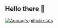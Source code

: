 ## Hello there 👋

[![Anurag's github stats](https://github-readme-stats.vercel.app/api?username=cristianbgp)](https://github.com/anuraghazra/github-readme-stats)

<!--
**cristianbgp/cristianbgp** is a ✨ _special_ ✨ repository because its `README.md` (this file) appears on your GitHub profile.

Here are some ideas to get you started:

- 🔭 I’m currently working on ...
- 🌱 I’m currently learning ...
- 👯 I’m looking to collaborate on ...
- 🤔 I’m looking for help with ...
- 💬 Ask me about ...
- 📫 How to reach me: ...
- 😄 Pronouns: ...
- ⚡ Fun fact: ...
-->
